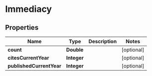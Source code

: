 

# Immediacy


## Properties

Name | Type | Description | Notes
------------ | ------------- | ------------- | -------------
**count** | **Double** |  |  [optional]
**citesCurrentYear** | **Integer** |  |  [optional]
**publishedCurrentYear** | **Integer** |  |  [optional]



